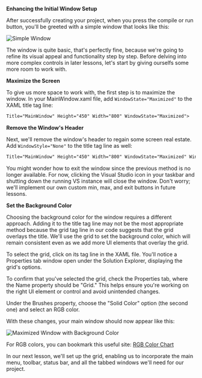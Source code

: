 **Enhancing the Initial Window Setup**

After successfully creating your project, when you press the compile or run button, you'll be greeted with a simple window that looks like this:

![Simple Window](https://github.com/ravenleeblack/Illeshian-Ide/assets/76606152/d52c1456-4a2e-4c0d-af76-3c4066110823)

The window is quite basic, that's perfectly fine, because we're going to refine its visual appeal and functionality step by step. Before delving into more complex controls in later lessons, let's start by giving ourselfs some more room to work with.

**Maximize the Screen**

To give us more space to work with, the first step is to maximize the window. In your MainWindow.xaml file, add `WindowState="Maximized"` to the XAML title tag line:

```xml
Title="MainWindow" Height="450" Width="800" WindowState="Maximized">
```

**Remove the Window's Header**

Next, we'll remove the window's header to regain some screen real estate. Add `WindowStyle="None"` to the title tag line as well:

```xml
Title="MainWindow" Height="450" Width="800" WindowState="Maximized" WindowStyle="None">
```

You might wonder how to exit the window since the previous method is no longer available. For now, clicking the Visual Studio icon in your taskbar and shutting down the running VS instance will close the window. Don't worry; we'll implement our own custom min, max, and exit buttons in future lessons.

**Set the Background Color**

Choosing the background color for the window requires a different approach. Adding it to the title tag line may not be the most appropriate method because the grid tag line in our code suggests that the grid overlays the title. We'll use the grid to set the background color, which will remain consistent even as we add more UI elements that overlay the grid.

To select the grid, click on its tag line in the XAML file. You'll notice a Properties tab window open under the Solution Explorer, displaying the grid's options.

To confirm that you've selected the grid, check the Properties tab, where the Name property should be "Grid." This helps ensure you're working on the right UI element or control and avoid unintended changes.

Under the Brushes property, choose the "Solid Color" option (the second one) and select an RGB color.

With these changes, your main window should now appear like this:

![Maximized Window with Background Color](https://github.com/ravenleeblack/Illeshian-Ide/assets/76606152/70a62453-6fdc-4f64-af2a-8912a36ac6f3)

For RGB colors, you can bookmark this useful site: [RGB Color Chart](https://www.rapidtables.com/web/color/RGB_Color.html)

In our next lesson, we'll set up the grid, enabling us to incorporate the main menu, toolbar, status bar, and all the tabbed windows we'll need for our project.
